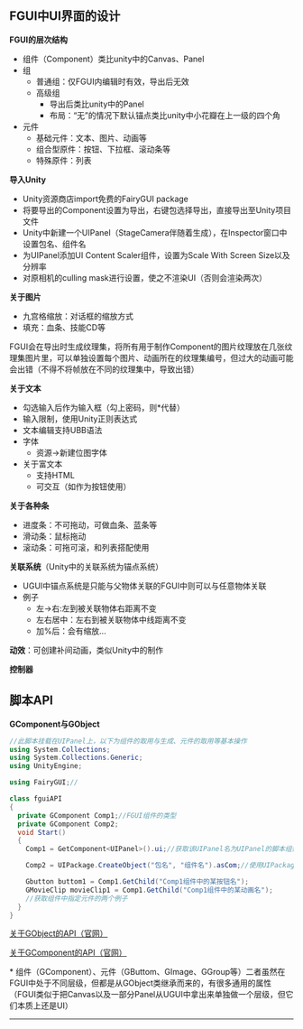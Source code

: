 ## FGUI中UI界面的设计

**FGUI的层次结构**

- 组件（Component）类比unity中的Canvas、Panel
- 组
  - 普通组：仅FGUI内编辑时有效，导出后无效
  - 高级组
    - 导出后类比unity中的Panel
    - 布局：“无”的情况下默认锚点类比unity中小花瓣在上一级的四个角
- 元件
  - 基础元件：文本、图片、动画等
  - 组合型原件：按钮、下拉框、滚动条等
  - 特殊原件：列表

**导入Unity**

- Unity资源商店import免费的FairyGUI package
- 将要导出的Component设置为导出，右键包选择导出，直接导出至Unity项目文件
- Unity中新建一个UIPanel（StageCamera伴随着生成），在Inspector窗口中设置包名、组件名
- 为UIPanel添加UI Content Scaler组件，设置为Scale With Screen Size以及分辨率
- 对原相机的culling mask进行设置，使之不渲染UI（否则会渲染两次）

**关于图片**

- 九宫格缩放：对话框的缩放方式
- 填充：血条、技能CD等

FGUI会在导出时生成纹理集，将所有用于制作Component的图片纹理放在几张纹理集图片里，可以单独设置每个图片、动画所在的纹理集编号，但过大的动画可能会出错（不得不将帧放在不同的纹理集中，导致出错） 

**关于文本**

- 勾选输入后作为输入框（勾上密码，则*代替）
- 输入限制，使用Unity正则表达式
- 文本编辑支持UBB语法
- 字体
  - 资源->新建位图字体
- 关于富文本
  - 支持HTML
  - 可交互（如作为按钮使用）


**关于各种条**

- 进度条：不可拖动，可做血条、蓝条等
- 滑动条：鼠标拖动
- 滚动条：可拖可滚，和列表搭配使用

**关联系统**（Unity中的关联系统为锚点系统）
- UGUI中锚点系统是只能与父物体关联的FGUI中则可以与任意物体关联
- 例子
  - 左->右:左到被关联物体右距离不变
  - 左右居中：左右到被关联物体中线距离不变
  - 加%后：会有缩放...

**动效**：可创建补间动画，类似Unity中的制作 

**控制器** 

## 脚本API 

**GComponent与GObject** 

``` C#
//此脚本挂载在UIPanel上，以下为组件的取用与生成、元件的取用等基本操作
using System.Collections;
using System.Collections.Generic;
using UnityEngine;

using FairyGUI;//

class fguiAPI
{
  private GComponent Comp1;//FGUI组件的类型
  private GComponent Comp2;
  void Start()
  {
    Comp1 = GetComponent<UIPanel>().ui;//获取该UIPanel名为UIPanel的脚本组件中的名为ui（类型为GComponent）的成员，即该UIPanel所显示的FGUI组件

    Comp2 = UIPackage.CreateObject("包名", "组件名").asCom;//使用UIPackage的静态函数生成指定FGUI组件

    Gbutton buttom1 = Comp1.GetChild("Comp1组件中的某按钮名");
    GMovieClip movieClip1 = Comp1.GetChild("Comp1组件中的某动画名");
    //获取组件中指定元件的两个例子
  }
}
``` 

[关于GObject的API（官网）](https://www.fairygui.com/api/html/b5f50d9a-75cf-31d8-0102-4760413ba85c.htm) 

[关于GComponent的API（官网）](https://www.fairygui.com/api/html/2a055c04-917b-2408-3841-c5c910eba6f9.htm) 

\* 组件（GComponent）、元件（GButtom、GImage、GGroup等）二者虽然在FGUI中处于不同层级，但都是从GObject类继承而来的，有很多通用的属性（FGUI类似于把Canvas以及一部分Panel从UGUI中拿出来单独做一个层级，但它们本质上还是UI） 

****